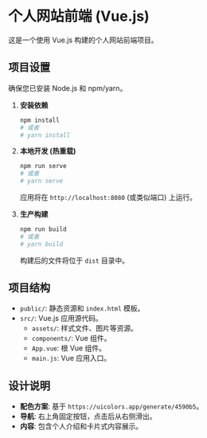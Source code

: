 # 个人网站前端 (Vue.js)

这是一个使用 Vue.js 构建的个人网站前端项目。

## 项目设置

确保您已安装 Node.js 和 npm/yarn。

1.  **安装依赖**

    ```bash
    npm install
    # 或者
    # yarn install
    ```

2.  **本地开发 (热重载)**

    ```bash
    npm run serve
    # 或者
    # yarn serve
    ```
    应用将在 `http://localhost:8080` (或类似端口) 上运行。

3.  **生产构建**

    ```bash
    npm run build
    # 或者
    # yarn build
    ```
    构建后的文件将位于 `dist` 目录中。

## 项目结构

-   `public/`: 静态资源和 `index.html` 模板。
-   `src/`: Vue.js 应用源代码。
    -   `assets/`: 样式文件、图片等资源。
    -   `components/`: Vue 组件。
    -   `App.vue`: 根 Vue 组件。
    -   `main.js`: Vue 应用入口。

## 设计说明

-   **配色方案**: 基于 `https://uicolors.app/generate/4590b5`。
-   **导航**: 右上角固定按钮，点击后从右侧滑出。
-   **内容**: 包含个人介绍和卡片式内容展示。 
